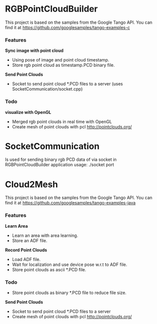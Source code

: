 # RGBPointCloudBuilder

This project is based on the samples from the Google Tango API. You can find it at https://github.com/googlesamples/tango-examples-c

### Features
**Sync image with point cloud**
- Using pose of image and point cloud timestamp.
- Store rgb point cloud as timestamp.PCD binary file.

**Send Point Clouds**
- Socket to send point cloud *.PCD files to a server (uses SocketCommunication/socket.cpp)

### Todo
**visualize with OpenGL**
- Merged rgb point clouds in real time with OpenGL
- Create mesh of point clouds with pcl http://pointclouds.org/

# SocketCommunication

Is used for sending binary rgb PCD data of via socket in RGBPointCloudBuilder application
usage: ./socket port

# Cloud2Mesh

This project is based on the samples from the Google Tango API. You can find it at https://github.com/googlesamples/tango-examples-java

### Features
**Learn Area**
- Learn an area with area learning.
- Store an ADF file.

**Record Point Clouds**
- Load ADF file.
- Wait for localization and use device pose w.r.t to ADF file.
- Store point clouds as ascii *.PCD file.

### Todo
- Store point clouds as binary *.PCD file to reduce file size.

**Send Point Clouds**
- Socket to send point cloud *.PCD files to a server
- Create mesh of point clouds with pcl http://pointclouds.org/
